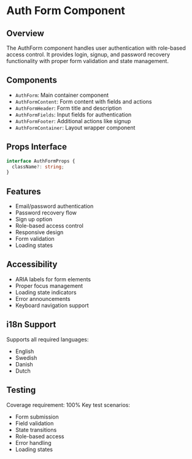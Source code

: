 
# Auth Form Component

## Overview
The AuthForm component handles user authentication with role-based access control. It provides login, signup, and password recovery functionality with proper form validation and state management.

## Components
- `AuthForm`: Main container component
- `AuthFormContent`: Form content with fields and actions
- `AuthFormHeader`: Form title and description
- `AuthFormFields`: Input fields for authentication
- `AuthFormFooter`: Additional actions like signup
- `AuthFormContainer`: Layout wrapper component

## Props Interface
```typescript
interface AuthFormProps {
  className?: string;
}
```

## Features
- Email/password authentication
- Password recovery flow
- Sign up option
- Role-based access control
- Responsive design
- Form validation
- Loading states

## Accessibility
- ARIA labels for form elements
- Proper focus management
- Loading state indicators
- Error announcements
- Keyboard navigation support

## i18n Support
Supports all required languages:
- English
- Swedish
- Danish
- Dutch

## Testing
Coverage requirement: 100%
Key test scenarios:
- Form submission
- Field validation
- State transitions
- Role-based access
- Error handling
- Loading states

